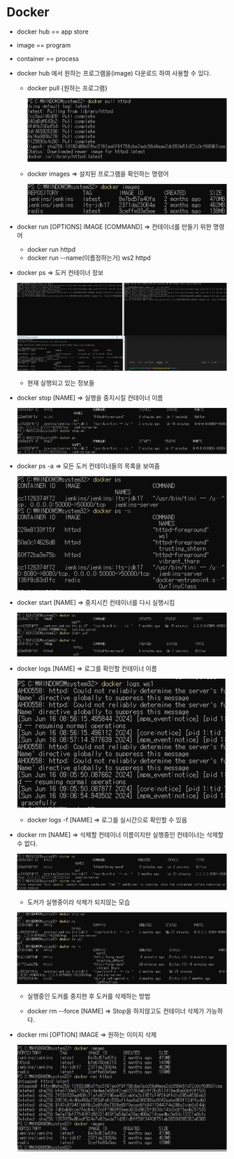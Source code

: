 # Docker

- docker hub == app store
- image == program
- container == process
- docker hub 에서 원하는 프로그램을(image) 다운로드 하여 사용할 수 있다.

  - docker pull {원하는 프로그램}

    ![docker_pull](image.png)

  - docker images => 설치된 프로그램을 확인하는 명령어

    ![docker_images](image-1.png)

- docker run [OPTIONS] IMAGE [COMMAND] => 컨테이너를 만들기 위한 명령어
  - docker run httpd
  - docker run --name(이름정하는거) ws2 httpd
- docker ps => 도커 컨테이너 정보

  ![docker_ps](image-2.png)

  - 현재 실행되고 있는 정보들

- docker stop [NAME] => 실행을 중지시킬 컨테이너 이름

  ![docker_stop](image-4.png)

- docker ps -a => 모든 도커 컨테이너들의 목록을 보여줌

  ![docker_ps_a](image-5.png)

- docker start [NAME] => 중지시킨 컨테이너를 다시 실행시킴

  ![docker_start](image-3.png)

- docker logs [NAME] => 로그를 확인할 컨테이너 이름

  ![docker_logs](image-6.png)

  - docker logs -f [NAME] => 로그를 실시간으로 확인할 수 있음

- docker rm [NAME] => 삭제할 컨테이너 이름이지만 실행중인 컨테이너는 삭제할 수 없다.

  ![docker_rm](image-7.png)

  - 도커가 실행중이라 삭제가 되지않는 모습

  ![docker_rm_a](image-8.png)

  - 실행중인 도커를 중지한 후 도커를 삭제하는 방법

  - docker rm --force [NAME] => Stop을 하지않고도 컨테이너 삭제가 가능하다.

- docker rmi [OPTION] IMAGE => 원하는 이미지 삭제

  ![docker_rmi](image-9.png)
